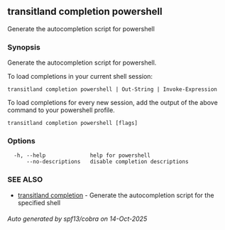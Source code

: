 ## transitland completion powershell

Generate the autocompletion script for powershell

### Synopsis

Generate the autocompletion script for powershell.

To load completions in your current shell session:

	transitland completion powershell | Out-String | Invoke-Expression

To load completions for every new session, add the output of the above command
to your powershell profile.


```
transitland completion powershell [flags]
```

### Options

```
  -h, --help              help for powershell
      --no-descriptions   disable completion descriptions
```

### SEE ALSO

* [transitland completion](transitland_completion.md)	 - Generate the autocompletion script for the specified shell

###### Auto generated by spf13/cobra on 14-Oct-2025
